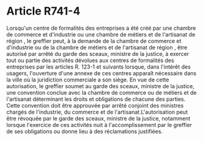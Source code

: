 # Article R741-4

Lorsqu'un centre de formalités des entreprises a été créé par une chambre de commerce et d'industrie ou une       chambre de métiers et de l'artisanat de région , le greffier peut, à la demande de la chambre de commerce et d'industrie ou de la       chambre de métiers et de l'artisanat de région , être autorisé par arrêté du garde des sceaux, ministre de la justice, à exercer tout ou partie des activités dévolues aux centres de formalités des entreprises par les articles R. 123-1 et suivants lorsque, dans l'intérêt des usagers, l'ouverture d'une annexe de ces centres apparaît nécessaire dans la ville où la juridiction commerciale a son siège. En vue de cette autorisation, le greffier soumet au garde des sceaux, ministre de la justice, une convention conclue avec la chambre de commerce ou de métiers et de l'artisanat déterminant les droits et obligations de chacune des parties. Cette convention doit être approuvée par arrêté conjoint des ministres chargés de l'industrie, du commerce et de l'artisanat.L'autorisation peut être révoquée par le garde des sceaux, ministre de la justice, notamment lorsque l'exercice de ces activités nuit à l'accomplissement par le greffier de ses obligations ou donne lieu à des réclamations justifiées.